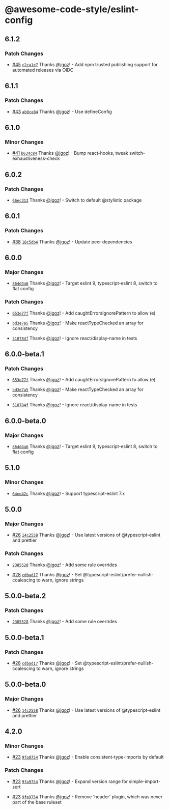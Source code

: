 # @awesome-code-style/eslint-config

## 6.1.2

### Patch Changes

- [#45](https://github.com/implydata/awesome-code-style/pull/45) [`c2ca1e7`](https://github.com/implydata/awesome-code-style/commit/c2ca1e7721e23f2e683c265ba96950d4f8f84ffc) Thanks [@jgoz](https://github.com/jgoz)! - Add npm trusted publishing support for automated releases via OIDC

## 6.1.1

### Patch Changes

- [#43](https://github.com/implydata/awesome-code-style/pull/43) [`ab9ce84`](https://github.com/implydata/awesome-code-style/commit/ab9ce8421633e9e5e4df36cf2773c0a3cf5db348) Thanks [@jgoz](https://github.com/jgoz)! - Use defineConfig

## 6.1.0

### Minor Changes

- [#41](https://github.com/implydata/awesome-code-style/pull/41) [`b634c84`](https://github.com/implydata/awesome-code-style/commit/b634c84d9db63a9360b174a8691dabe2716a66ee) Thanks [@jgoz](https://github.com/jgoz)! - Bump react-hooks, tweak switch-exhaustiveness-check

## 6.0.2

### Patch Changes

- [`66ec313`](https://github.com/implydata/awesome-code-style/commit/66ec313b87deaffe2e58d99549740cfacd4472b7) Thanks [@jgoz](https://github.com/jgoz)! - Switch to default @stylistic package

## 6.0.1

### Patch Changes

- [#38](https://github.com/implydata/awesome-code-style/pull/38) [`18c5db4`](https://github.com/implydata/awesome-code-style/commit/18c5db42064bf7434219af5379f530c53832d327) Thanks [@jgoz](https://github.com/jgoz)! - Update peer dependencies

## 6.0.0

### Major Changes

- [`864d4a6`](https://github.com/implydata/awesome-code-style/commit/864d4a6ff86b85b7af9de1a5325db3e1bec30bae) Thanks [@jgoz](https://github.com/jgoz)! - Target eslint 9, typescript-eslint 8, switch to flat config

### Patch Changes

- [`653e77f`](https://github.com/implydata/awesome-code-style/commit/653e77fa62a8d5e50476f5b12070ac3f6185e9c9) Thanks [@jgoz](https://github.com/jgoz)! - Add caughtErrorsIgnorePattern to allow (e)

- [`bd3e7a5`](https://github.com/implydata/awesome-code-style/commit/bd3e7a55466306562ee49f4327261759f2296e9e) Thanks [@jgoz](https://github.com/jgoz)! - Make reactTypeChecked an array for consistency

- [`518784f`](https://github.com/implydata/awesome-code-style/commit/518784feda26722b0478fd68692e7e9963c0a49b) Thanks [@jgoz](https://github.com/jgoz)! - Ignore react/display-name in tests

## 6.0.0-beta.1

### Patch Changes

- [`653e77f`](https://github.com/implydata/awesome-code-style/commit/653e77fa62a8d5e50476f5b12070ac3f6185e9c9) Thanks [@jgoz](https://github.com/jgoz)! - Add caughtErrorsIgnorePattern to allow (e)

- [`bd3e7a5`](https://github.com/implydata/awesome-code-style/commit/bd3e7a55466306562ee49f4327261759f2296e9e) Thanks [@jgoz](https://github.com/jgoz)! - Make reactTypeChecked an array for consistency

- [`518784f`](https://github.com/implydata/awesome-code-style/commit/518784feda26722b0478fd68692e7e9963c0a49b) Thanks [@jgoz](https://github.com/jgoz)! - Ignore react/display-name in tests

## 6.0.0-beta.0

### Major Changes

- [`864d4a6`](https://github.com/implydata/awesome-code-style/commit/864d4a6ff86b85b7af9de1a5325db3e1bec30bae) Thanks [@jgoz](https://github.com/jgoz)! - Target eslint 9, typescript-eslint 8, switch to flat config

## 5.1.0

### Minor Changes

- [`64ee42c`](https://github.com/implydata/awesome-code-style/commit/64ee42c9b4aa0c6e8232a3ef790fe0fb8a2f683e) Thanks [@jgoz](https://github.com/jgoz)! - Support typescript-eslint 7.x

## 5.0.0

### Major Changes

- [#26](https://github.com/implydata/awesome-code-style/pull/26) [`14c2558`](https://github.com/implydata/awesome-code-style/commit/14c25583523ebbf7137dd33dd5bb1e7c92d76e00) Thanks [@jgoz](https://github.com/jgoz)! - Use latest versions of @typescript-eslint and prettier

### Patch Changes

- [`2385528`](https://github.com/implydata/awesome-code-style/commit/238552837a96723aac36b690c3d55e21f1a6f143) Thanks [@jgoz](https://github.com/jgoz)! - Add some rule overrides

- [#28](https://github.com/implydata/awesome-code-style/pull/28) [`cdbad17`](https://github.com/implydata/awesome-code-style/commit/cdbad17b000196568741b078e69d674fafd24fd4) Thanks [@jgoz](https://github.com/jgoz)! - Set @typescript-eslint/prefer-nullish-coalescing to warn, ignore strings

## 5.0.0-beta.2

### Patch Changes

- [`2385528`](https://github.com/implydata/awesome-code-style/commit/238552837a96723aac36b690c3d55e21f1a6f143) Thanks [@jgoz](https://github.com/jgoz)! - Add some rule overrides

## 5.0.0-beta.1

### Patch Changes

- [#28](https://github.com/implydata/awesome-code-style/pull/28) [`cdbad17`](https://github.com/implydata/awesome-code-style/commit/cdbad17b000196568741b078e69d674fafd24fd4) Thanks [@jgoz](https://github.com/jgoz)! - Set @typescript-eslint/prefer-nullish-coalescing to warn, ignore strings

## 5.0.0-beta.0

### Major Changes

- [#26](https://github.com/implydata/awesome-code-style/pull/26) [`14c2558`](https://github.com/implydata/awesome-code-style/commit/14c25583523ebbf7137dd33dd5bb1e7c92d76e00) Thanks [@jgoz](https://github.com/jgoz)! - Use latest versions of @typescript-eslint and prettier

## 4.2.0

### Minor Changes

- [#23](https://github.com/implydata/awesome-code-style/pull/23) [`9fa9754`](https://github.com/implydata/awesome-code-style/commit/9fa97541516b060e0c622430fefe7782060bb113) Thanks [@jgoz](https://github.com/jgoz)! - Enable consistent-type-imports by default

### Patch Changes

- [#23](https://github.com/implydata/awesome-code-style/pull/23) [`9fa9754`](https://github.com/implydata/awesome-code-style/commit/9fa97541516b060e0c622430fefe7782060bb113) Thanks [@jgoz](https://github.com/jgoz)! - Expand version range for simple-import-sort

- [#23](https://github.com/implydata/awesome-code-style/pull/23) [`9fa9754`](https://github.com/implydata/awesome-code-style/commit/9fa97541516b060e0c622430fefe7782060bb113) Thanks [@jgoz](https://github.com/jgoz)! - Remove 'header' plugin, which was never part of the base ruleset
